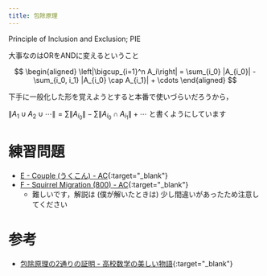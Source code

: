 ```yaml
---
title: 包除原理
---
```


Principle of Inclusion and Exclusion; PIE

大事なのはORをANDに変えるということ

$$
\begin{aligned}
\left|\bigcup_{i=1}^n A_i\right|
= \sum_{i_0} |A_{i_0}| - \sum_{i_0, i_1} |A_{i_0} \cap A_{i_1}| + \cdots
\end{aligned}
$$

下手に一般化した形を覚えようとすると本番で使いづらいだろうから，

$\|A_1\cup A_2 \cup\cdots\| = \sum \|A_{i_0}\| - \sum \|A_{i_0} \cap A_{i_1}\| + \cdots$ と書くようにしています

# 練習問題

* [E - Couple (うくこん) - AC](https://beta.atcoder.jp/contests/ukuku09/tasks/ukuku09_e){:target="_blank"}<!--_-->
* [F - Squirrel Migration (800) - AC](https://beta.atcoder.jp/contests/arc087/tasks/arc087_d){:target="_blank"}<!--_-->
  * 難しいです，解説は (僕が解いたときは) 少し間違いがあったため注意してください

# 参考

* [包除原理の2通りの証明 - 高校数学の美しい物語](https://mathtrain.jp/hojo){:target="_blank"}<!--_-->


